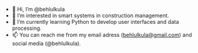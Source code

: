 - 👋 Hi, I’m @behlulkula
- 👀 I’m interested in smart systems in construction management.
- 🌱 I’m currently learning Python to develop user interfaces and data processing.
- 📫 You can reach me from my email adress (behlulkula@gmail.com) and social media (@behlulkula).

<!---
behlulkula/behlulkula is a ✨ special ✨ repository because its `README.md` (this file) appears on your GitHub profile.
You can click the Preview link to take a look at your changes.
--->
